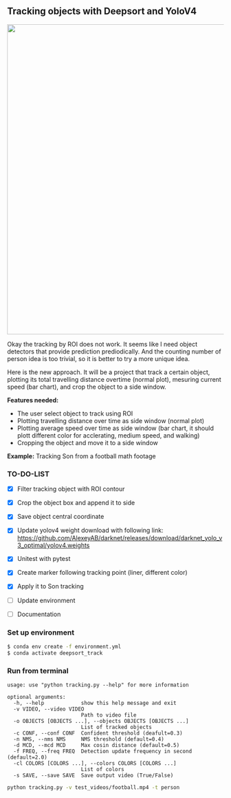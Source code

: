 ## Tracking objects with Deepsort and YoloV4
<p align="center">
<img src="https://db3pap007files.storage.live.com/y4mpG_uuca4JDKL6ZW2huwOfcXSScXXC-wS_tUgBzKT0bdeNFRHyZfRc-at7tIRJeAsJgGaP8DERHma127ZBO_J7fS0Cz5YaMaddyS31UAaPcDP2kBJPkIfnsdvhTs_Vaa3iqMLeVhIXSkmY8Ks_fRCcL0FL8sMpbgIbt06gBNGC0OqtRj4Qsv6SoV1jkrSLnXv?width=1280&height=720&cropmode=none" width="1280" height="720" />
</p>
                                                                                          
Okay the tracking by ROI does not work. It seems like I need object detectors that provide prediction prediodically. And the counting number of person idea is too trivial, so it is better to try a more unique idea. 

Here is the new approach. It will be a project that track a certain object, plotting its total travelling distance overtime (normal plot), mesuring current speed (bar chart), and crop the object to a side window. 

**Features needed:**
  - The user select object to track using ROI
  - Plotting travelling distance over time as side window (normal plot)
  - Plotting average speed over time as side window (bar chart, it should plott different color for acclerating, medium speed, and walking)
  - Cropping the object and move it to a side window

**Example:** Tracking Son from a football math footage

### TO-DO-LIST
  - [x] Filter tracking object with ROI contour
  - [x] Crop the object box and append it to side
  - [x] Save object central coordinate
  - [x] Update yolov4 weight download with following link: https://github.com/AlexeyAB/darknet/releases/download/darknet_yolo_v3_optimal/yolov4.weights
  - [x] Unitest with pytest
  - [x] Create marker following tracking point (liner, different color)
  - [x] Apply it to Son tracking
  - [ ] Update environment
  - [ ] Documentation
  


### Set up environment
```bash
$ conda env create -f environment.yml
$ conda activate deepsort_track 
```

### Run from terminal
```
usage: use "python tracking.py --help" for more information

optional arguments:
  -h, --help            show this help message and exit
  -v VIDEO, --video VIDEO
                        Path to video file
  -o OBJECTS [OBJECTS ...], --objects OBJECTS [OBJECTS ...]
                        List of tracked objects
  -c CONF, --conf CONF  Confident threshold (deafult=0.3)
  -n NMS, --nms NMS     NMS threshold (default=0.4)
  -d MCD, --mcd MCD     Max cosin distance (default=0.5)
  -f FREQ, --freq FREQ  Detection update frequency in second (default=2.0)
  -cl COLORS [COLORS ...], --colors COLORS [COLORS ...]
                        List of colors
  -s SAVE, --save SAVE  Save output video (True/False)
```

```bash
python tracking.py -v test_videos/football.mp4 -t person
```
